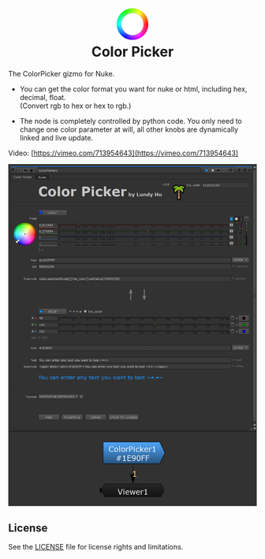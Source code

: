 <h1 align="center">
  <img src="ColorPicker/ColorPicker.png">
  <br>Color Picker<br>
</h1>

The ColorPicker gizmo for Nuke.

- You can get the color format you want for nuke or html, including hex, decimal, float.  
(Convert rgb to hex or hex to rgb.)

- The node is completely controlled by python code.
You only need to change one color parameter at will, all other knobs are dynamically linked and live update.

Video: [https://vimeo.com/713954643](https://vimeo.com/713954643)


<img src="docs/ColorPicker_panel.png">

## License

See the [LICENSE](LICENSE.md) file for license rights and limitations.
